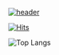 [![header](https://capsule-render.vercel.app/api?type=transparent&height=200&text=zziglet's%github)](https://capsule-render.vercel.app/api?type=venom&height=300&color=f5ebe0&text=zziglet's%20github&textBg=false&desc=Jiwon%20Jeong%20🍥&descAlign=69&descAlignY=64&section=header&reversal=false&fontColor=302114)

[![Hits](https://hits.seeyoufarm.com/api/count/incr/badge.svg?url=https%3A%2F%2Fgithub.com%2Fzziglet&count_bg=%2383A866&title_bg=%23868181&icon=&icon_color=%23E7E7E7&title=hits&edge_flat=false)](https://hits.seeyoufarm.com)

![Top Langs](https://github-readme-stats.vercel.app/api/top-langs/?username=anuraghazra&hide_progress=true)
